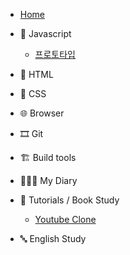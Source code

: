 -   [Home](/)

*   🍊 Javascript

    -   [프로토타입](/javascript/prototype.md)

*   🚂 HTML

*   💅 CSS

*   🌐 Browser

*   🎞 Git

*   🏗 Build tools

*   👩🏻‍💻 My Diary

*   📝 Tutorials / Book Study

    -   [Youtube Clone](/tutorials/youtubeClone.md)

*   🔤 English Study
